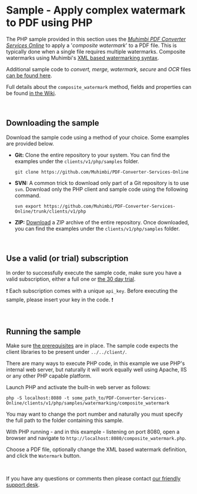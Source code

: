 # Sample - Apply complex watermark to PDF using PHP

The PHP sample provided in this section uses the [*Muhimbi PDF Converter Services Online*](https://github.com/Muhimbi/PDF-Converter-Services-Online) to apply a '*composite watermark*' to a PDF file. This is typically done when a single file requires multiple watermarks. Composite watermarks using Muhimbi's [XML based watermarking syntax](http://blog.muhimbi.com/2010/10/watermarking-pdf-documents-using_25.html).

Additional sample code to *convert, merge, watermark, secure* and *OCR* files [can be found here](../).

Full details about the `composite_watermark` method, fields and properties can be found [in the Wiki](https://github.com/Muhimbi/PDF-Converter-Services-Online/wiki/API:-composite_watermark).


<br>

## Downloading the sample

Download the sample code using a method of your choice. Some examples are provided below.

- **Git:** Clone the entire repository to your system. You can find the examples under the `clients/v1/php/samples` folder.<br>
   
     `git clone https://github.com/Muhimbi/PDF-Converter-Services-Online`

- **SVN:** A common trick to download only part of a Git repository  is to use `svn`. Download only the PHP client and sample code using the following command.<br>

     `svn export https://github.com/Muhimbi/PDF-Converter-Services-Online/trunk/clients/v1/php`

- **ZIP:** [Download](https://github.com/Muhimbi/PDF-Converter-Services-Online/zipball/master/) a ZIP archive of the entire repository. Once downloaded, you can find the examples under the `clients/v1/php/samples` folder.

<br>

## Use a valid (or trial) subscription

In order to successfully execute the sample code, make sure you have a valid subscription, either a full one or [the 30 day trial](https://support.muhimbi.com/hc/en-us/articles/115002816048-Getting-started-with-the-PDF-Converter-Services-Online).

:exclamation: Each subscription comes with a unique `api_key`. Before executing the sample, please insert your key in the code. :exclamation:


<br>

## Running the sample

Make sure [the prerequisites](https://github.com/Muhimbi/PDF-Converter-Services-Online/tree/master/clients/v1/php#prerequisites) are in place. The sample code expects the client libraries to be present under `../../client/`.

There are many ways to execute PHP code, in this example we use PHP's internal web server, but naturally it will work equally well using Apache, IIS or any other PHP capable platform.

Launch PHP and activate the built-in web server as follows:

```
php -S localhost:8080 -t some_path_to/PDF-Converter-Services-Online/clients/v1/php/samples/watermarking/composite_watermark
```

You may want to change the port number and naturally you must specify the full path to the folder containing this sample.

With PHP running - and in this example - listening on port 8080, open a browser and navigate to `http://localhost:8080/composite_watermark.php`.

Choose a PDF file, optionally change the XML based watermark definition, and click the `Watermark` button. 

<br>

If you have any questions or comments then please contact [our friendly support desk](http://www.muhimbi-online.com/contact).
